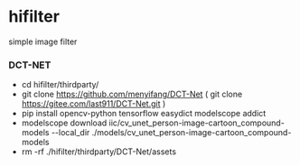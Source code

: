# hifilter
simple image filter

### DCT-NET
* cd hifilter/thirdparty/
* git clone https://github.com/menyifang/DCT-Net ( git clone https://gitee.com/last911/DCT-Net.git )
* pip install opencv-python tensorflow easydict modelscope addict
* modelscope download iic/cv_unet_person-image-cartoon_compound-models --local_dir ./models/cv_unet_person-image-cartoon_compound-models
* rm -rf ./hifilter/thirdparty/DCT-Net/assets

